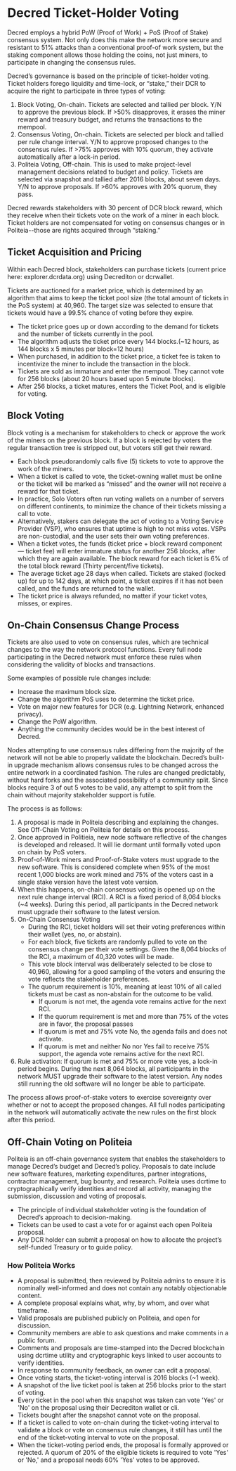 # Decred Ticket-Holder Voting

Decred employs a hybrid PoW (Proof of Work) + PoS (Proof of Stake) consensus system. Not only does this make the network more secure and resistant to 51% attacks than a conventional proof-of work system, but the staking component allows those holding the coins, not just miners, to participate in changing the consensus rules.

Decred’s governance is based on the principle of ticket-holder voting. Ticket holders forego liquidity and time-lock, or “stake,” their DCR to acquire the right to participate in three types of voting:

1. Block Voting, On-chain. Tickets are selected and tallied per block. Y/N to approve the previous block. If >50% disapproves, it erases the miner reward and treasury budget, and returns the transactions to the mempool.
2. Consensus Voting, On-chain. Tickets are selected per block and tallied per rule change interval. Y/N to approve proposed changes to the consensus rules. If >75% approves with 10% quorum, they activate automatically after a lock-in period.
3. Politeia Voting, Off-chain. This is used to make project-level management decisions related to budget and policy. Tickets are selected via snapshot and tallied after 2016 blocks, about seven days. Y/N to approve proposals. If >60% approves with 20% quorum, they pass.

Decred rewards stakeholders with 30 percent of DCR block reward, which they receive when their tickets vote on the work of a miner in each block. Ticket holders are not compensated for voting on consensus changes or in Politeia--those are rights acquired through “staking.”

## Ticket Acquisition and Pricing

Within each Decred block, stakeholders can purchase tickets (current price here: explorer.dcrdata.org) using Decrediton or dcrwallet.

Tickets are auctioned for a market price, which is determined by an algorithm that aims to keep the ticket pool size (the total amount of tickets in the PoS system) at 40,960. The target size was selected to ensure that tickets would have a 99.5% chance of voting before they expire.

- The ticket price goes up or down according to the demand for tickets and the number of tickets currently in the pool.
- The algorithm adjusts the ticket price every 144 blocks.(~12 hours, as 144 blocks x 5 minutes per block=12 hours)
- When purchased, in addition to the ticket price, a ticket fee is taken to incentivize the miner to include the transaction in the block.
- Tickets are sold as immature and enter the mempool. They cannot vote for 256 blocks (about 20 hours based upon 5 minute blocks).
- After 256 blocks, a ticket matures, enters the Ticket Pool, and is eligible for voting.

## Block Voting

Block voting is a mechanism for stakeholders to check or approve the work of the miners on the previous block. If a block is rejected by voters the regular transaction tree is stripped out, but voters still get their reward.

- Each block pseudorandomly calls five (5) tickets to vote to approve the work of the miners.
- When a ticket is called to vote, the ticket-owning wallet must be online or the ticket will be marked as “missed” and the owner will not receive a reward for that ticket.
- In practice, Solo Voters often run voting wallets on a number of servers on different continents, to minimize the chance of their tickets missing a call to vote.
- Alternatively, stakers can delegate the act of voting to a Voting Service Provider (VSP), who ensures that uptime is high to not miss votes. VSPs are non-custodial, and the user sets their own voting preferences.
- When a ticket votes, the funds (ticket price + block reward component — ticket fee) will enter immature status for another 256 blocks, after which they are again available. The block reward for each ticket is 6% of the total block reward (Thirty percent/five tickets).
- The average ticket age 28 days when called. Tickets are staked (locked up) for up to 142 days, at which point, a ticket expires if it has not been called, and the funds are returned to the wallet.
- The ticket price is always refunded, no matter if your ticket votes, misses, or expires.

## On-Chain Consensus Change Process

Tickets are also used to vote on consensus rules, which are technical changes to the way the network protocol functions. Every full node participating in the Decred network must enforce these rules when considering the validity of blocks and transactions.

Some examples of possible rule changes include:

- Increase the maximum block size.
- Change the algorithm PoS uses to determine the ticket price.
- Vote on major new features for DCR (e.g. Lightning Network, enhanced privacy).
- Change the PoW algorithm.
- Anything the community decides would be in the best interest of Decred.

Nodes attempting to use consensus rules differing from the majority of the network will not be able to properly validate the blockchain. Decred’s built-in upgrade mechanism allows consensus rules to be changed across the entire network in a coordinated fashion. The rules are changed predictably, without hard forks and the associated possibility of a community split. Since blocks require 3 of out 5 votes to be valid, any attempt to split from the chain without majority stakeholder support is futile.

The process is as follows:

1. A proposal is made in Politeia describing and explaining the changes. See Off-Chain Voting on Politeia for details on this process.
2. Once approved in Politieia, new node software reflective of the changes is developed and released. It will lie dormant until formally voted upon on chain by PoS voters.
3. Proof-of-Work miners and Proof-of-Stake voters must upgrade to the new software. This is considered complete when 95% of the most recent 1,000 blocks are work mined and 75% of the voters cast in a single stake version have the latest vote version.
4. When this happens, on-chain consensus voting is opened up on the next rule change interval (RCI). A RCI is a fixed period of 8,064 blocks (~4 weeks). During this period, all participants in the Decred network must upgrade their software to the latest version.
5. On-Chain Consensus Voting
   - During the RCI, ticket holders will set their voting preferences within their wallet (yes, no, or abstain).
   - For each block, five tickets are randomly pulled to vote on the consensus change per their vote settings. Given the 8,064 blocks of the RCI, a maximum of 40,320 votes will be made.
   - This vote block interval was deliberately selected to be close to 40,960, allowing for a good sampling of the voters and ensuring the vote reflects the stakeholder preferences.
   - The quorum requirement is 10%, meaning at least 10% of all called tickets must be cast as non-abstain for the outcome to be valid.
     * If quorum is not met, the agenda vote remains active for the next RCI.
     * If the quorum requirement is met and more than 75% of the votes are in favor, the proposal passes
     * If quorum is met and 75% vote No, the agenda fails and does not activate.
     * If quorum is met and neither No nor Yes fail to receive 75% support, the agenda vote remains active for the next RCI.
6. Rule activation: If quorum is met and 75% or more vote yes, a lock-in period begins. During the next 8,064 blocks, all participants in the network MUST upgrade their software to the latest version. Any nodes still running the old software will no longer be able to participate.

The process allows proof-of-stake voters to exercise sovereignty over whether or not to accept the proposed changes. All full nodes participating in the network will automatically activate the new rules on the first block after this period.

## Off-Chain Voting on Politeia

Politeia is an off-chain governance system that enables the stakeholders to manage Decred’s budget and Decred’s policy. Proposals to date include new software features, marketing expenditures, partner integrations, contractor management, bug bounty, and research. Politeia uses dcrtime to cryptographically verify identities and record all activity, managing the submission, discussion and voting of proposals.

- The principle of individual stakeholder voting is the foundation of Decred’s approach to decision-making.
- Tickets can be used to cast a vote for or against each open Politeia proposal.
- Any DCR holder can submit a proposal on how to allocate the project’s self-funded Treasury or to guide policy.

### How Politeia Works

- A proposal is submitted, then reviewed by Politeia admins to ensure it is nominally well-informed and does not contain any notably objectionable content.
- A complete proposal explains what, why, by whom, and over what timeframe.
- Valid proposals are published publicly on Politeia, and open for discussion.
- Community members are able to ask questions and make comments in a public forum.
- Comments and proposals are time-stamped into the Decred blockchain using dcrtime utility and cryptographic keys linked to user accounts to verify identities.
- In response to community feedback, an owner can edit a proposal.
- Once voting starts, the ticket-voting interval is 2016 blocks (~1 week).
- A snapshot of the live ticket pool is taken at 256 blocks prior to the start of voting.
- Every ticket in the pool when this snapshot was taken can vote 'Yes' or 'No' on the proposal using their Decrediton wallet or cli.
- Tickets bought after the snapshot cannot vote on the proposal.
- If a ticket is called to vote on-chain during the ticket-voting interval to validate a block or vote on consensus rule changes, it still has until the end of the ticket-voting interval to vote on the proposal.
- When the ticket-voting period ends, the proposal is formally approved or rejected. A quorum of 20% of the eligible tickets is required to vote 'Yes' or 'No,' and a proposal needs 60% 'Yes' votes to be approved.
